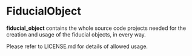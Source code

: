 # FiducialObject

**fiducial_object** contains the whole source code projects needed for the creation and usage of the fiducial objects, in every way.

Please refer to LICENSE.md for details of allowed usage.
